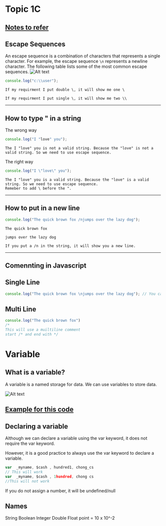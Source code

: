 # Topic 1C

## [Notes to refer](School%20Notes/Topic%201c%20Intro%20to%20JavaScript%20Programming_DataTypesv1.pdf)
## Escape Sequences

An escape sequence is a combination of characters that represents a single character. For example, the escape sequence `\n` represents a newline character. The following table lists some of the most common escape sequences.
![Alt text](Images/1.PNG)

``` javascript
console.log("c:\\user");

```

    If my requirment I put double \, it will show me one \

    If my requirment I put single \, it will show me two \\
   
   
 ------------------
## How to type " in a string 
The wrong way
``` javascript
console.log("I "love" you");
```

    The I "love" you is not a valid string. Because the "love" is not a valid string. So we need to use escape sequence.
The right way

``` javascript
console.log("I \"love\" you");
```

    The I "love" you is a valid string. Because the "love" is a valid string. So we need to use escape sequence.
    Remeber to add \ before the ".
------------------
## How to put in a new line
``` javascript
console.log("The quick brown fox /njumps over the lazy dog");
```
    The quick brown fox 

    jumps over the lazy dog

    If you put a /n in the string, it will show you a new line.



-------------------------
## Comennting  in Javascript
## Single Line
``` javascript
console.log("The quick brown fox \njumps over the lazy dog"); // You can use "//" to use to comment 
```
## Multi Line
``` javascript
console.log("The quick brown fox")
/*
This will use a muiltiline comment
start /* and end with */ 

```
# Variable
## What is a variable?
A variable is a named storage for data. We can use variables to store data.

![Alt text](Images/2.PNG)

## [Example for this code](Practical/Practical%201/programmingexample1.js)

## Declaring a variable

Although we can declare a variable using the var keyword, it does not require the var keyword. 

However, it is a good practice to always use the var keyword to declare a variable. 


``` javascript
var  _myname, $cash , hundred1, chong_cs
// This will work
var  _myname, $cash , 1hundred, chong cs
//This will not work
```

If you do not assign a number, it will be undefined/null

## Names
String
Boolean
Integer
Double
Float point = 10 x 10^-2

